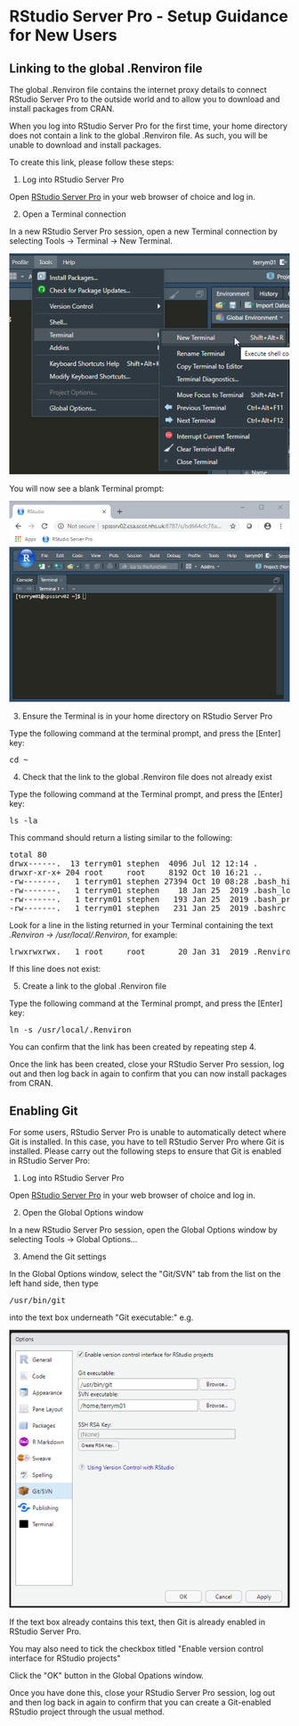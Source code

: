 # RStudio Server Pro - Setup Guidance for New Users

## Linking to the global .Renviron file

The global .Renviron file contains the internet proxy details to connect RStudio Server Pro to the outside world and to allow you to download and install packages from CRAN.

When you log into RStudio Server Pro for the first time, your home directory does not contain a link to the global .Renviron file.  As such, you will be unable to download and install packages.

To create this link, please follow these steps:

1. Log into RStudio Server Pro

Open [RStudio Server Pro](http://spsssrv02.csa.scot.nhs.uk:8787) in your web browser of choice and log in.

2. Open a Terminal connection

In a new RStudio Server Pro session, open a new Terminal connection by selecting Tools &rarr; Terminal &rarr; New Terminal.

![Menu selection to open a new terminal in RStudio Server Pro](https://raw.githubusercontent.com/Health-SocialCare-Scotland/Images/master/dotRenviron-New-Terminal.png)

You will now see a blank Terminal prompt:

![Blank terminal prompt in RStudio Server Pro](https://raw.githubusercontent.com/Health-SocialCare-Scotland/Images/master/dotRenviron-Blank-Terminal.png)

3. Ensure the Terminal is in your home directory on RStudio Server Pro

Type the following command at the terminal prompt, and press the [Enter] key:

<pre>cd ~</pre>

4. Check that the link to the global .Renviron file does not already exist

Type the following command at the Terminal prompt, and press the [Enter] key:

<pre>ls -la</pre>

This command should return a listing similar to the following:

<pre>total 80
drwx------.  13 terrym01 stephen  4096 Jul 12 12:14 .
drwxr-xr-x+ 204 root     root     8192 Oct 10 16:21 ..
-rw-------.   1 terrym01 stephen 27394 Oct 10 08:28 .bash_history
-rw-------.   1 terrym01 stephen    18 Jan 25  2019 .bash_logout
-rw-------.   1 terrym01 stephen   193 Jan 25  2019 .bash_profile
-rw-------.   1 terrym01 stephen   231 Jan 25  2019 .bashrc
</pre>

Look for a line in the listing returned in your Terminal containing the text *.Renviron -> /usr/local/.Renviron*, for example:

<pre>lrwxrwxrwx.   1 root     root       20 Jan 31  2019 .Renviron -> /usr/local/.Renviron</pre>

If this line does not exist:

5. Create a link to the global .Renviron file

Type the following command at the Terminal prompt, and press the [Enter] key:

<pre>ln -s /usr/local/.Renviron</pre>

You can confirm that the link has been created by repeating step 4.

Once the link has been created, close your RStudio Server Pro session, log out and then log back in again to confirm that you can now install packages from CRAN.

## Enabling Git

For some users, RStudio Server Pro is unable to automatically detect where Git is installed.  In this case, you have to tell RStudio Server Pro where Git is installed.  Please carry out the following steps to ensure that Git is enabled in RStudio Server Pro:

1. Log into RStudio Server Pro

Open [RStudio Server Pro](http://spsssrv02.csa.scot.nhs.uk:8787) in your web browser of choice and log in.

2. Open the Global Options window

In a new RStudio Server Pro session, open the Global Options window by selecting Tools &rarr; Global Options...

3. Amend the Git settings

In the Global Options window, select the "Git/SVN" tab from the list on the left hand side, then type

<pre>/usr/bin/git</pre>

into the text box underneath "Git executable:" e.g.

![RStudio Server Pro Global Options window with path to the Git executable](https://raw.githubusercontent.com/Health-SocialCare-Scotland/Images/master/RStudio-Server-Pro-Global-Options-Git.png)

If the text box already contains this text, then Git is already enabled in RStudio Server Pro.

You may also need to tick the checkbox titled "Enable version control interface for RStudio projects"

Click the "OK" button in the Global Opations window.

Once you have done this, close your RStudio Server Pro session, log out and then log back in again to confirm that you can create a Git-enabled RStudio project through the usual method.
